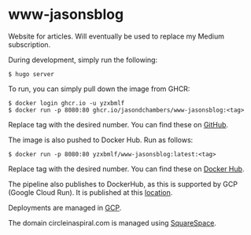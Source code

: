 # www-jasonsblog
Website for articles. Will eventually be used to replace my Medium subscription.

During development, simply run the following:

    $ hugo server

To run, you can simply pull down the image from GHCR:

    $ docker login ghcr.io -u yzxbmlf
    $ docker run -p 8080:80 ghcr.io/jasondchambers/www-jasonsblog:<tag>

Replace tag with the desired number. You can find these on [GitHub](https://github.com/jasondchambers/www-jasonsblog/pkgs/container/www-jasonsblog).

The image is also pushed to Docker Hub. Run as follows:

    $ docker run -p 8080:80 yzxbmlf/www-jasonsblog:latest:<tag>

Replace tag with the desired number. You can find these on [Docker Hub](https://hub.docker.com/repository/docker/yzxbmlf/www-jasonsblog/general).

The pipeline also publishes to DockerHub, as this is supported by GCP (Google Cloud Run). It is published at this [location](https://hub.docker.com/repository/docker/yzxbmlf/www-jasonsblog/general).

Deployments are managed in [GCP](https://console.cloud.google.com/home/dashboard?hl=en&project=micro-spanner-416713).

The domain circleinaspiral.com is managed using [SquareSpace](https://account.squarespace.com/domains).
